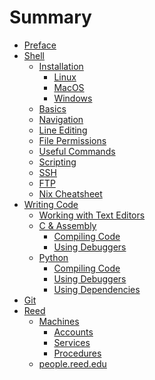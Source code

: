 # Summary

- [Preface](./preface.md)
- [Shell](./shell/overview.md)
  - [Installation](./shell/installation/index.md)
    - [Linux](./shell/installation/linux.md)
    - [MacOS](./shell/installation/macos.md)
    - [Windows]()
  - [Basics](./shell/basics.md)
  - [Navigation](./shell/navigation.md)
  - [Line Editing](./shell/line-editing.md)
  - [File Permissions](./shell/file-perms.md)
  - [Useful Commands](./shell/useful-cmds.md)
  - [Scripting](./shell/scripting.md)
  - [SSH](./shell/ssh.md)
  - [FTP](./shell/ftp.md)
  - [Nix Cheatsheet](./shell/nix.md)
- [Writing Code](./writing-code/overview.md)
  - [Working with Text Editors]()
  - [C & Assembly]()
    - [Compiling Code]()
    - [Using Debuggers]()
  - [Python]()
    - [Compiling Code]()
    - [Using Debuggers]()
    - [Using Dependencies]()
- [Git](./git.md)
- [Reed](./reed/overview.md)
  - [Machines](./reed/machines/overview.md)
      - [Accounts](./reed/machines/accounts.md)
      - [Services](./reed/machines/services.md)
      - [Procedures](./reed/machines/procedures.md)
  - [people.reed.edu]()
